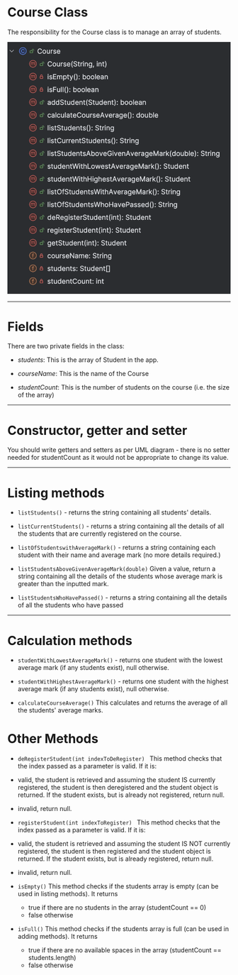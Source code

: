 # Course Class

The responsibility for the Course class is to manage an array  of students.

![](img/Course01.png)

---

# Fields

There are two private fields in the class:

- *students*: This is the array of Student in the app. 

- *courseName*: This is the name of the Course 

- *studentCount*: This is the number of students on the course (i.e. the size of the array)

---

# Constructor, getter and setter

You should write getters and  setters as per UML diagram - there is no setter needed for studentCount as it would not be appropriate to change its value.

---


# Listing methods 

- `listStudents()` - returns the string containing all students' details. 

- `listCurrentStudents()` -  returns a string containing all the details of all the students that are currently registered on the course. 

- `listOfStudentswithAverageMark()` - returns a string containing each student with their name and average mark (no more details required.)

- `listStudentsAboveGivenAverageMark(double)`
Given a value, return a string containing all the details of the students whose average mark is greater than the inputted mark. 

- `listStudentsWhoHavePassed()` - returns a string containing all the details of all the students who have passed

---


# Calculation methods 

- `studentWithLowestAverageMark()` - returns one student with the lowest average mark (if any students exist), null otherwise. 

- `studentWithHighestAverageMark()` - returns one student with the highest average mark (if any students exist), null otherwise. 

- `calculateCourseAverage()`
This calculates and returns the average of all the students' average marks.


# Other Methods

-  `deRegisterStudent(int indexToDeRegister) `
This method checks that the index passed as a parameter is valid.  If it is:
 
 - valid, the student is retrieved and assuming the student IS currently registered, the student is then deregistered and the student object is returned.  If the student exists, but is already not registered, return null. 
 - invalid, return null.

-  `registerStudent(int indexToRegister) `
This method checks that the index passed as a parameter is valid.  If it is:
 
 - valid, the student is retrieved and assuming the student IS NOT currently registered, the student is then registered and the student object is returned.  If the student exists, but is already  registered, return null. 
 - invalid, return null.
- `isEmpty()`
This method checks if the students array is empty (can be used in listing methods). It returns 
    - true if there are no students in the array (studentCount == 0)
    - false otherwise

- `isFull()`
This method checks if the students array is full (can be used in adding methods). It returns 
    - true if there are no available spaces in the array (studentCount == students.length)
    - false otherwise


